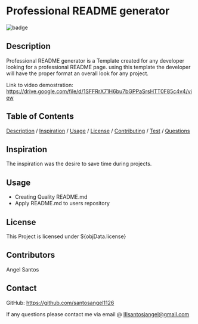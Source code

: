 

# Professional README generator
![badge](https://img.shields.io/badge/license-Chrome-yellow.swg)

## Description
Professional README generator is a Template created for any developer looking for a professional README page. using this template the developer will have the proper format an overall look for any project.


Link to video demostration:
https://drive.google.com/file/d/1SFFRrX71H6bu7bGPPaSrsHTT0F85c4v4/view


 ## Table of Contents

[Description](#description)
/ [Inspiration](#inspiration)
/ [Usage](#usage)
/ [License](#license)
/ [Contributing](#contributing)
/ [Test](#test)
/ [Questions](#questions)

## Inspiration
The inspiration was the desire to save time during projects. 

## Usage 
* Creating Quality README.md
* Apply README.md to users repository

## License 
This Project is licensed under ${objData.license}


## Contributors 

Angel Santos 

## Contact
 GitHub: https://github.com/santosangel1126

 If any questions please contact me via email @ IIIsantosjangel@gmail.com 





